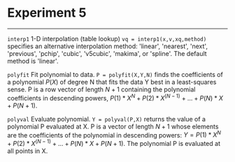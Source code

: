 # Experiment 5

---

`interp1` 1-D interpolation (table lookup)
`vq = interp1(x,v,xq,method)` specifies an alternative interpolation method: 'linear', 'nearest', 'next', 'previous', 'pchip', 'cubic', 'v5cubic', 'makima', or 'spline'. The default method is 'linear'.

`polyfit` Fit polynomial to data.
`P = polyfit(X,Y,N)` finds the coefficients of a polynomial $P(X)$ of degree N that fits the data Y best in a least-squares sense.
P is a row vector of length $N+1$ containing the polynomial coefficients in descending powers, $P(1)*X^N + P(2)*X^{(N-1)} +...+ P(N)*X + P(N+1)$.

`polyval` Evaluate polynomial.
`Y = polyval(P,X)` returns the value of a polynomial P evaluated at X. P is a vector of length $N+1$ whose elements are the coefficients of the polynomial in descending powers:
$Y = P(1)*X^N + P(2)*X^{(N-1)} + ... + P(N)*X + P(N+1)$.
The polynomial P is evaluated at all points in X.

